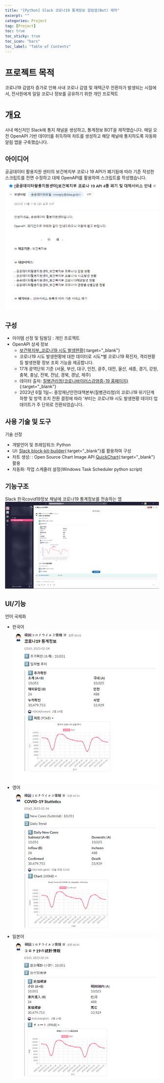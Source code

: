 ```yaml
---
title: "[Python] Slack 코로나19 통계정보 알림앱(Bot) 제작"
excerpt: ""
categories: Project
tag: [Project]
toc: true
toc_sticky: true
toc_icon: "bars"
toc_label: "Table of Contents"
---
```


# 프로젝트 목적
코로나19 감염자 증가로 인해 사내 코로나 감염 및 재택근무 전환자가 발생되는 시점에서, 전사원에게 일일 코로나 정보를 공유하기 위한 개인 프로젝트

# 개요
사내 메신저인 Slack에 통지 채널을 생성하고, 통계정보 BOT을 제작했습니다.
매일 오전 OpenAPI 기반 데이터를 취득하여 차트를 생성하고 해당 채널에 통지하도록 자동화 알림 앱을 구축했습니다.

## 아이디어
공공데이터 활용지원 센터의 보건복지부 코로나 19 API가 폐기됨에 따라 기존 작성한 스크립트를 전면 수정하고 대체 OpenAPI를 활용하여 스크립트를 작성했습니다.  
![images](/images/project/2023-02-14-slackpost-covid19/covid19_1.png)

## 구성
- 아이템 선정 및 팀빌딩 : 개인 프로젝트
- OpenAPI 상세 정보
  - [보건복지부_코로나19 시도 발생현황](https://www.data.go.kr/data/15098776/openapi.do){:target="_blank"}
  - 코로나19 시도 발생현황에 대한 데이터로 시도*별 코로나19 확진자, 격리현황 등 발생현황 정보 조회 기능을 제공합니다.
  - 17개 광역단위 기준 (서울, 부산, 대구, 인천, 광주, 대전, 울산, 세종, 경기, 강원, 충북, 충남, 전북, 전남, 경북, 경남, 제주)
  - 데이터 출처: [질병관리청(코로나바이러스감염증-19 홈페이지)](https://ncov.kdca.go.kr/){:target="_blank"}
  - 2023년 6월 1일~: 중앙재난안전대책본부(질병관리청)의 코로나19 위기단계 하향 및 방역 조치 전환 결정에 따라 '부터는 코로나19 시도 발생현황 데이터 업데이트가 주 단위로 전환되었습니다.

## 사용 기술 및 도구
기술 선정
- 개발언어 및 프레임워크: Python
- UI: [Slack block-kit-builder](https://app.slack.com/block-kit-builder){:target="_blank"}를 활용하여 구성
- 차트 생성: : Open Source Chart Image API [QuickChart](https://quickchart.io/documentation/reference/line-style){:target="_blank"} 활용
- 자동화: 작업 스케줄러 설정(Windows Task Scheduler python script)

## 기능구조
Slack 한국covid19정보 채널에 코로나19 통계정보를 전송하는 앱
![images](/images/project/2023-02-14-slackpost-covid19/covid19_5.png)

## UI/기능
언어 국제화
- 한국어  
![images](/images/project/2023-02-14-slackpost-covid19/covid19_3.png)
- 영어  
![images](/images/project/2023-02-14-slackpost-covid19/covid19_2.png)
- 일본어  
![images](/images/project/2023-02-14-slackpost-covid19/covid19_4.png)